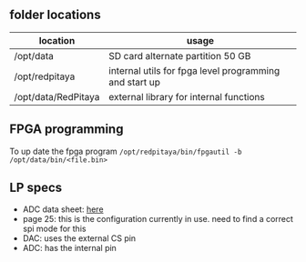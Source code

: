 ## folder locations

| location            | usage                                                  |
| ------------------- | ------------------------------------------------------ |
| /opt/data           | SD card alternate partition 50 GB                      |
| /opt/redpitaya      | internal utils for fpga level programming and start up |
| /opt/data/RedPitaya | external library for internal functions                |

## FPGA programming

To up date the fpga program 
`/opt/redpitaya/bin/fpgautil -b /opt/data/bin/<file.bin>`


## LP specs

- ADC data sheet: [here](https://www.ti.com/lit/ds/symlink/ads8881.pdf?ts=1716159539304&ref_url=https%253A%252F%252Fwww.mouser.fr%252F)
- page 25: this is the configuration currently in use. need to find a correct spi mode for this
- DAC: uses the external CS pin
- ADC: has the internal pin